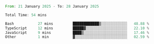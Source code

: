 <!--START_SECTION:waka-->

```rust
From: 21 January 2025 - To: 28 January 2025

Total Time: 54 mins

Bash           27 mins         ████████████▒░░░░░░░░░░░░   48.88 %
TypeScript     12 mins         █████▓░░░░░░░░░░░░░░░░░░░   22.10 %
JavaScript     9 mins          ████▒░░░░░░░░░░░░░░░░░░░░   17.46 %
Other          1 min           ▓░░░░░░░░░░░░░░░░░░░░░░░░   02.59 %
```

<!--END_SECTION:waka-->

